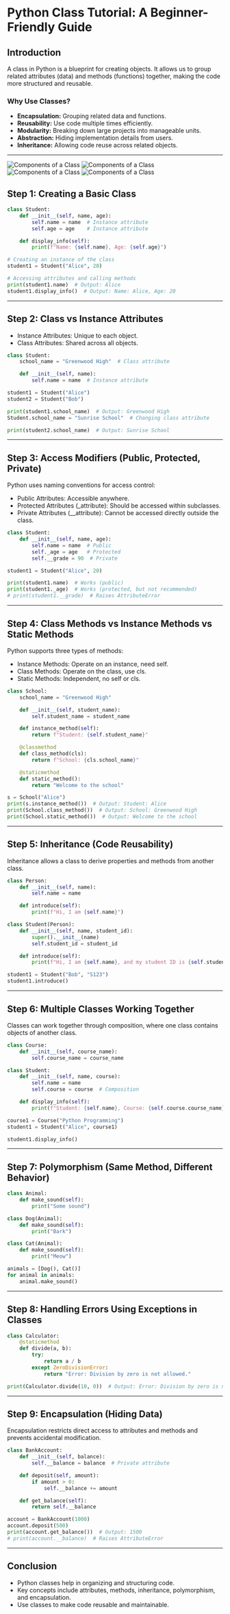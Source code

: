 # Python Class Tutorial: A Beginner-Friendly Guide

## Introduction

A class in Python is a blueprint for creating objects. It allows us to group related attributes (data) and methods (functions) together, making the code more structured and reusable.

### Why Use Classes?
- **Encapsulation:** Grouping related data and functions.
- **Reusability:** Use code multiple times efficiently.
- **Modularity:** Breaking down large projects into manageable units.
- **Abstraction:** Hiding implementation details from users.
- **Inheritance:** Allowing code reuse across related objects.

---

![Components of a Class](images/Class.png)
![Components of a Class](images/Class0.png)
![Components of a Class](images/Class.png)
![Components of a Class](images/Class4.png)

## Step 1: Creating a Basic Class

```python
class Student:
    def __init__(self, name, age):
        self.name = name  # Instance attribute
        self.age = age    # Instance attribute

    def display_info(self):
        print(f"Name: {self.name}, Age: {self.age}")

# Creating an instance of the class
student1 = Student("Alice", 20)

# Accessing attributes and calling methods
print(student1.name)  # Output: Alice
student1.display_info()  # Output: Name: Alice, Age: 20
```
---

## Step 2: Class vs Instance Attributes
- Instance Attributes: Unique to each object.
- Class Attributes: Shared across all objects.

```python
class Student:
    school_name = "Greenwood High"  # Class attribute

    def __init__(self, name):
        self.name = name  # Instance attribute

student1 = Student("Alice")
student2 = Student("Bob")

print(student1.school_name)  # Output: Greenwood High
Student.school_name = "Sunrise School"  # Changing class attribute

print(student2.school_name)  # Output: Sunrise School
```
---
## Step 3: Access Modifiers (Public, Protected, Private)
Python uses naming conventions for access control:

- Public Attributes: Accessible anywhere.
- Protected Attributes (_attribute): Should be accessed within subclasses.
- Private Attributes (__attribute): Cannot be accessed directly outside the class.

```python
class Student:
    def __init__(self, name, age):
        self.name = name  # Public
        self._age = age   # Protected
        self.__grade = 90  # Private

student1 = Student("Alice", 20)

print(student1.name)  # Works (public)
print(student1._age)  # Works (protected, but not recommended)
# print(student1.__grade)  # Raises AttributeError
```
---
## Step 4: Class Methods vs Instance Methods vs Static Methods
Python supports three types of methods:

- Instance Methods: Operate on an instance, need self.
- Class Methods: Operate on the class, use cls.
- Static Methods: Independent, no self or cls.
```python
class School:
    school_name = "Greenwood High"

    def __init__(self, student_name):
        self.student_name = student_name

    def instance_method(self):
        return f"Student: {self.student_name}"

    @classmethod
    def class_method(cls):
        return f"School: {cls.school_name}"

    @staticmethod
    def static_method():
        return "Welcome to the school"

s = School("Alice")
print(s.instance_method())  # Output: Student: Alice
print(School.class_method())  # Output: School: Greenwood High
print(School.static_method())  # Output: Welcome to the school

```
---
## Step 5: Inheritance (Code Reusability)
Inheritance allows a class to derive properties and methods from another class.
```python
class Person:
    def __init__(self, name):
        self.name = name

    def introduce(self):
        print(f"Hi, I am {self.name}")

class Student(Person):
    def __init__(self, name, student_id):
        super().__init__(name)
        self.student_id = student_id

    def introduce(self):
        print(f"Hi, I am {self.name}, and my student ID is {self.student_id}")

student1 = Student("Bob", "S123")
student1.introduce()

```
---
## Step 6: Multiple Classes Working Together
Classes can work together through composition, where one class contains objects of another class.
```python
class Course:
    def __init__(self, course_name):
        self.course_name = course_name

class Student:
    def __init__(self, name, course):
        self.name = name
        self.course = course  # Composition

    def display_info(self):
        print(f"Student: {self.name}, Course: {self.course.course_name}")

course1 = Course("Python Programming")
student1 = Student("Alice", course1)

student1.display_info()
```
---
## Step 7: Polymorphism (Same Method, Different Behavior)

```python
class Animal:
    def make_sound(self):
        print("Some sound")

class Dog(Animal):
    def make_sound(self):
        print("Bark")

class Cat(Animal):
    def make_sound(self):
        print("Meow")

animals = [Dog(), Cat()]
for animal in animals:
    animal.make_sound()
```
---
## Step 8: Handling Errors Using Exceptions in Classes
```python
class Calculator:
    @staticmethod
    def divide(a, b):
        try:
            return a / b
        except ZeroDivisionError:
            return "Error: Division by zero is not allowed."

print(Calculator.divide(10, 0))  # Output: Error: Division by zero is not allowed.

```
---

## Step 9: Encapsulation (Hiding Data)
Encapsulation restricts direct access to attributes and methods and prevents accidental modification.
```python
class BankAccount:
    def __init__(self, balance):
        self.__balance = balance  # Private attribute

    def deposit(self, amount):
        if amount > 0:
            self.__balance += amount

    def get_balance(self):
        return self.__balance

account = BankAccount(1000)
account.deposit(500)
print(account.get_balance())  # Output: 1500
# print(account.__balance)  # Raises AttributeError

```
---
## Conclusion
- Python classes help in organizing and structuring code.
- Key concepts include attributes, methods, inheritance, polymorphism, and encapsulation.
- Use classes to make code reusable and maintainable.
